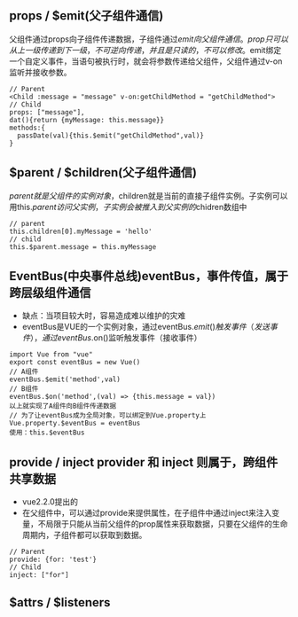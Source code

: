 ## props / $emit(父子组件通信)

父组件通过props向子组件传递数据，子组件通过$emit向父组件通信。prop只可以从上一级传递到下一级，不可逆向传递，并且是只读的，不可以修改。$emit绑定一个自定义事件，当语句被执行时，就会将参数传递给父组件，父组件通过v-on监听并接收参数。
```
// Parent
<Child :message = "message" v-on:getChildMethod = "getChildMethod">
// Child
props: ["message"],
dat(){return {myMessage: this.message}}
methods:{
  passDate(val){this.$emit("getChildMethod",val)}
}
```

## $parent / $children(父子组件通信)

$parent就是父组件的实例对象，$children就是当前的直接子组件实例。子实例可以用this.$parent访问父实例，子实例会被推入到父实例的$chidren数组中
```
// parent
this.children[0].myMessage = 'hello'
// child
this.$parent.message = this.myMessage
```

## EventBus(中央事件总线)eventBus，事件传值，属于跨层级组件通信

- 缺点：当项目较大时，容易造成难以维护的灾难
- eventBus是VUE的一个实例对象，通过eventBus.$emit()触发事件（发送事件），通过eventBus.$on()监听触发事件（接收事件）
```
import Vue from "vue"
export const eventBus = new Vue()
// A组件
eventBus.$emit('method',val)
// B组件
eventBus.$on('method',(val) => {this.message = val})
以上就实现了A组件向B组件传递数据
// 为了让eventBus成为全局对象，可以绑定到Vue.property上
Vue.property.$eventBus = eventBus
使用：this.$eventBus
```

## provide / inject   provider 和 inject 则属于，跨组件共享数据

- vue2.2.0提出的
- 在父组件中，可以通过provide来提供属性，在子组件中通过inject来注入变量，不局限于只能从当前父组件的prop属性来获取数据，只要在父组件的生命周期内，子组件都可以获取到数据。
```
// Parent
provide: {for: 'test'}
// Child
inject: ["for"]
```

## $attrs / $listeners



